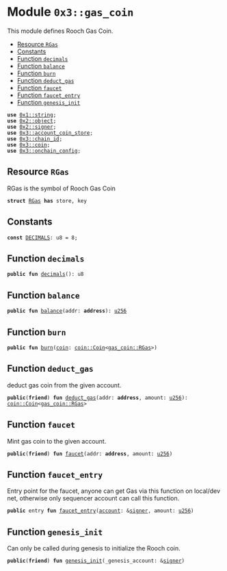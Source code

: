 
<a name="0x3_gas_coin"></a>

# Module `0x3::gas_coin`

This module defines Rooch Gas Coin.


-  [Resource `RGas`](#0x3_gas_coin_RGas)
-  [Constants](#@Constants_0)
-  [Function `decimals`](#0x3_gas_coin_decimals)
-  [Function `balance`](#0x3_gas_coin_balance)
-  [Function `burn`](#0x3_gas_coin_burn)
-  [Function `deduct_gas`](#0x3_gas_coin_deduct_gas)
-  [Function `faucet`](#0x3_gas_coin_faucet)
-  [Function `faucet_entry`](#0x3_gas_coin_faucet_entry)
-  [Function `genesis_init`](#0x3_gas_coin_genesis_init)


<pre><code><b>use</b> <a href="">0x1::string</a>;
<b>use</b> <a href="">0x2::object</a>;
<b>use</b> <a href="">0x2::signer</a>;
<b>use</b> <a href="account_coin_store.md#0x3_account_coin_store">0x3::account_coin_store</a>;
<b>use</b> <a href="chain_id.md#0x3_chain_id">0x3::chain_id</a>;
<b>use</b> <a href="coin.md#0x3_coin">0x3::coin</a>;
<b>use</b> <a href="onchain_config.md#0x3_onchain_config">0x3::onchain_config</a>;
</code></pre>



<a name="0x3_gas_coin_RGas"></a>

## Resource `RGas`

RGas is the symbol of Rooch Gas Coin


<pre><code><b>struct</b> <a href="gas_coin.md#0x3_gas_coin_RGas">RGas</a> <b>has</b> store, key
</code></pre>



<a name="@Constants_0"></a>

## Constants


<a name="0x3_gas_coin_DECIMALS"></a>



<pre><code><b>const</b> <a href="gas_coin.md#0x3_gas_coin_DECIMALS">DECIMALS</a>: u8 = 8;
</code></pre>



<a name="0x3_gas_coin_decimals"></a>

## Function `decimals`



<pre><code><b>public</b> <b>fun</b> <a href="gas_coin.md#0x3_gas_coin_decimals">decimals</a>(): u8
</code></pre>



<a name="0x3_gas_coin_balance"></a>

## Function `balance`



<pre><code><b>public</b> <b>fun</b> <a href="gas_coin.md#0x3_gas_coin_balance">balance</a>(addr: <b>address</b>): <a href="">u256</a>
</code></pre>



<a name="0x3_gas_coin_burn"></a>

## Function `burn`



<pre><code><b>public</b> <b>fun</b> <a href="gas_coin.md#0x3_gas_coin_burn">burn</a>(<a href="coin.md#0x3_coin">coin</a>: <a href="coin.md#0x3_coin_Coin">coin::Coin</a>&lt;<a href="gas_coin.md#0x3_gas_coin_RGas">gas_coin::RGas</a>&gt;)
</code></pre>



<a name="0x3_gas_coin_deduct_gas"></a>

## Function `deduct_gas`

deduct gas coin from the given account.


<pre><code><b>public</b>(<b>friend</b>) <b>fun</b> <a href="gas_coin.md#0x3_gas_coin_deduct_gas">deduct_gas</a>(addr: <b>address</b>, amount: <a href="">u256</a>): <a href="coin.md#0x3_coin_Coin">coin::Coin</a>&lt;<a href="gas_coin.md#0x3_gas_coin_RGas">gas_coin::RGas</a>&gt;
</code></pre>



<a name="0x3_gas_coin_faucet"></a>

## Function `faucet`

Mint gas coin to the given account.


<pre><code><b>public</b>(<b>friend</b>) <b>fun</b> <a href="gas_coin.md#0x3_gas_coin_faucet">faucet</a>(addr: <b>address</b>, amount: <a href="">u256</a>)
</code></pre>



<a name="0x3_gas_coin_faucet_entry"></a>

## Function `faucet_entry`

Entry point for the faucet, anyone can get Gas via this function on local/dev net, otherwise only sequencer account can call this function.


<pre><code><b>public</b> entry <b>fun</b> <a href="gas_coin.md#0x3_gas_coin_faucet_entry">faucet_entry</a>(<a href="">account</a>: &<a href="">signer</a>, amount: <a href="">u256</a>)
</code></pre>



<a name="0x3_gas_coin_genesis_init"></a>

## Function `genesis_init`

Can only be called during genesis to initialize the Rooch coin.


<pre><code><b>public</b>(<b>friend</b>) <b>fun</b> <a href="gas_coin.md#0x3_gas_coin_genesis_init">genesis_init</a>(_genesis_account: &<a href="">signer</a>)
</code></pre>
